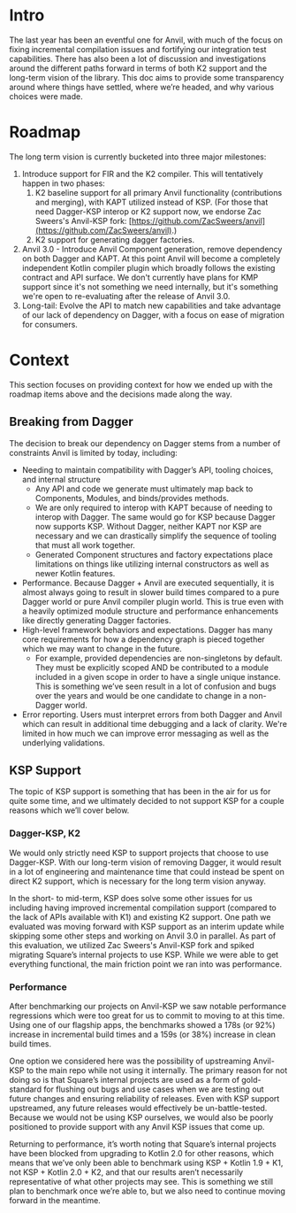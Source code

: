 # **Intro**

The last year has been an eventful one for Anvil, with much of the focus on fixing incremental compilation issues and fortifying our integration test capabilities. There has also been a lot of discussion and investigations around the different paths forward in terms of both K2 support and the long-term vision of the library. This doc aims to provide some transparency around where things have settled, where we’re headed, and why various choices were made.

# **Roadmap**

The long term vision is currently bucketed into three major milestones:

1. Introduce support for FIR and the K2 compiler. This will tentatively happen in two phases:  
   1. K2 baseline support for all primary Anvil functionality (contributions and merging), with KAPT utilized instead of KSP. (For those that need Dagger-KSP interop or K2 support now, we endorse Zac Sweers's Anvil-KSP fork: [https://github.com/ZacSweers/anvil](https://github.com/ZacSweers/anvil).)  
   2. K2 support for generating dagger factories.  
2. Anvil 3.0 \- Introduce Anvil Component generation, remove dependency on both Dagger and KAPT. At this point Anvil will become a completely independent Kotlin compiler plugin which broadly follows the existing contract and API surface. We don't currently have plans for KMP support since it's not something we need internally, but it's something we're open to re-evaluating after the release of Anvil 3.0.  
3. Long-tail: Evolve the API to match new capabilities and take advantage of our lack of dependency on Dagger, with a focus on ease of migration for consumers.

# **Context**

This section focuses on providing context for how we ended up with the roadmap items above and the decisions made along the way.

## **Breaking from Dagger**

The decision to break our dependency on Dagger stems from a number of constraints Anvil is limited by today, including:

* Needing to maintain compatibility with Dagger’s API, tooling choices, and internal structure  
  * Any API and code we generate must ultimately map back to Components, Modules, and binds/provides methods.  
  * We are only required to interop with KAPT because of needing to interop with Dagger. The same would go for KSP because Dagger now supports KSP. Without Dagger, neither KAPT nor KSP are necessary and we can drastically simplify the sequence of tooling that must all work together.  
  * Generated Component structures and factory expectations place limitations on things like utilizing internal constructors as well as newer Kotlin features.  
* Performance. Because Dagger \+ Anvil are executed sequentially, it is almost always going to result in slower build times compared to a pure Dagger world or pure Anvil compiler plugin world. This is true even with a heavily optimized module structure and performance enhancements like directly generating Dagger factories.  
* High-level framework behaviors and expectations. Dagger has many core requirements for how a dependency graph is pieced together which we may want to change in the future.   
  * For example, provided dependencies are non-singletons by default. They must be explicitly scoped AND be contributed to a module included in a given scope in order to have a single unique instance. This is something we’ve seen result in a lot of confusion and bugs over the years and would be one candidate to change in a non-Dagger world.
* Error reporting. Users must interpret errors from both Dagger and Anvil which can result in additional time debugging and a lack of clarity. We're limited in how much we can improve error messaging as well as the underlying validations.

## **KSP Support**

The topic of KSP support is something that has been in the air for us for quite some time, and we ultimately decided to not support KSP for a couple reasons which we’ll cover below.

### **Dagger-KSP, K2**

We would only strictly need KSP to support projects that choose to use Dagger-KSP. With our long-term vision of removing Dagger, it would result in a lot of engineering and maintenance time that could instead be spent on direct K2 support, which is necessary for the long term vision anyway.

In the short- to mid-term, KSP does solve some other issues for us including having improved incremental compilation support (compared to the lack of APIs available with K1) and existing K2 support. One path we evaluated was moving forward with KSP support as an interim update while skipping some other steps and working on Anvil 3.0 in parallel. As part of this evaluation, we utilized Zac Sweers's Anvil-KSP fork and spiked migrating Square’s internal projects to use KSP. While we were able to get everything functional, the main friction point we ran into was performance. 

### **Performance**

After benchmarking our projects on Anvil-KSP we saw notable performance regressions which were too great for us to commit to moving to at this time. Using one of our flagship apps, the benchmarks showed a 178s (or 92%) increase in incremental build times and a 159s (or 38%) increase in clean build times.

One option we considered here was the possibility of upstreaming Anvil-KSP to the main repo while not using it internally. The primary reason for not doing so is that Square’s internal projects are used as a form of gold-standard for flushing out bugs and use cases when we are testing out future changes and ensuring reliability of releases. Even with KSP support upstreamed, any future releases would effectively be un-battle-tested. Because we would not be using KSP ourselves, we would also be poorly positioned to provide support with any Anvil KSP issues that come up.

Returning to performance, it’s worth noting that Square’s internal projects have been blocked from upgrading to Kotlin 2.0 for other reasons, which means that we’ve only been able to benchmark using KSP \+ Kotlin 1.9 \+ K1, not KSP \+ Kotlin 2.0 \+ K2, and that our results aren’t necessarily representative of what other projects may see. This is something we still plan to benchmark once we’re able to, but we also need to continue moving forward in the meantime.
